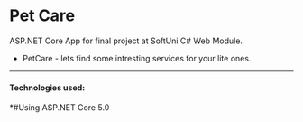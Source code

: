 # Pet Care

ASP.NET Core App for final project at SoftUni C# Web Module.
* PetCare - lets find some intresting services for your lite ones.
  
<hr class="my-1">
<h4>Technologies used:</h4>

*#Using ASP.NET Core 5.0
